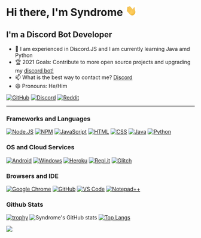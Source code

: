 # Hi there, I'm Syndrome <img width="30px" src="https://github.com/SatYu26/SatYu26/raw/master/Assets/Hi.gif" />

## I'm a Discord Bot Developer

- 🌱 I am experienced in Discord.JS and I am currently learning Java amd Python
- 🏆 2021 Goals: Contribute to more open source projects and upgrading my [discord bot!](https://discord.com/api/oauth2/authorize?client_id=724143399573127178&permissions=1509420151&scope=bot)
- 📫 What is the best way to contact me? [Discord](https://discord.com/users/775364498457493517)
- 😄 Pronouns: He/Him

[![GitHub](https://img.shields.io/badge/Github-100000?style=for-the-badge&logo=github&logoColor=white)](https://github.com/AgentXtreme)
[![Discord](https://img.shields.io/badge/Discord-7289DA?style=for-the-badge&logo=discord&logoColor=white)](https://discord.gg/Uq7fhCsz9Q)
[![Reddit](https://img.shields.io/badge/Reddit-FF4500?style=for-the-badge&logo=reddit&logoColor=white)](https://www.reddit.com/user/YourHatedFriend)

---

### Frameworks and Languages
[![Node.JS](https://img.shields.io/badge/Node.js-339933?style=for-the-badge&logo=nodedotjs&logoColor=white)](https://nodejs.org)
[![NPM](https://img.shields.io/badge/npm-CB3837?style=for-the-badge&logo=npm&logoColor=white)](https://npmjs.org)
[![JavaScript](https://img.shields.io/badge/JavaScript-F7DF1E?style=for-the-badge&logo=javascript&logoColor=white)](https://javascript.com)
[![HTML](https://img.shields.io/badge/HTML-E34F26?style=for-the-badge&logo=html5&logoColor=white)](https://whatwg.org/multipage)
[![CSS](https://img.shields.io/badge/CSS-1572B6?style=for-the-badge&logo=css3&logoColor=white)](https://w3.org)
[![Java](https://img.shields.io/badge/JAVA-FF6C37?style=for-the-badge&logo=Java&logoColor=white)](https://java.com)
[![Python](https://img.shields.io/badge/Python-0000FF?&style=for-the-badge&logo=Python&logoColor=white)](https://python.org)

### OS and Cloud Services
[![Android](https://img.shields.io/badge/Android-3DDC84?style=for-the-badge&logo=android&logoColor=white)](https://android.com)
[![Windows](https://img.shields.io/badge/Windows-0078D6?style=for-the-badge&logo=windows&logoColor=white)](https://microsoft.com)
[![Heroku](https://img.shields.io/badge/Heroku-430098?style=for-the-badge&logo=heroku&logoColor=white)](https://heroku.com)
[![Repl.it](https://img.shields.io/badge/replit-667881?style=for-the-badge&logo=replit&logoColor=white)](https://repl.com)
[![Glitch](https://img.shields.io/badge/Glitch-2800ff?style=for-the-badge&logo=glitch&logoColor=white)](https://glitch.com)

### Browsers and IDE
[![Google Chrome](https://img.shields.io/badge/Google_chrome-4285F4?style=for-the-badge&logo=Google-chrome&logoColor=white)](https://google.com)
[![GitHub](https://img.shields.io/badge/Github-100000?style=for-the-badge&logo=github&logoColor=white)](https://github.com)
[![VS Code](https://img.shields.io/badge/Visual_Studio_Code-0078D4?style=for-the-badge&logo=visual%20studio%20code&logoColor=white)](https://code.visualstudio.com)
[![Notepad++](https://img.shields.io/badge/Notepad++-90E59A.svg?style=for-the-badge&logo=notepad%2B%2B&logoColor=black)](https://notepad-plus-plus.org)

### Github Stats
[![trophy](https://github-profile-trophy.vercel.app/?username=AgentXtreme&theme=onedark&title=Joined2020,Commit,Followers,Repositories,Stars,PullRequest)](https://github.com/ryo-ma/github-profile-trophy)
![Syndrome's GitHub stats](https://github-readme-stats.vercel.app/api?username=AgentXtreme&show_icons=true&theme=radical)
[![Top Langs](https://github-readme-stats.vercel.app/api/top-langs/?username=AgentXtreme)](https://github.com/anuraghazra/github-readme-stats)




<img src="https://imgur.com/rilHVxA.png"/> 
